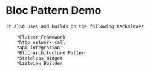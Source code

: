 # Bloc Pattern Demo

    It also uses and builds on the following techniques
        
        *Flutter Framework
        *http network call
        *api integration
        *Bloc Architecture Pattern
        *Stateless Widget
        *Listview Builder
